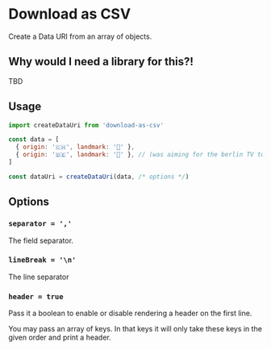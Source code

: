 # Download as CSV

Create a Data URI from an array of objects.

## Why would I need a library for this?!

TBD

## Usage

```js
import createDataUri from 'download-as-csv'

const data = [
  { origin: '🇨🇭', landmark: '🗻' },
  { origin: '🇩🇪', landmark: '🗼' }, // (was aiming for the berlin TV tower)
]

const dataUri = createDataUri(data, /* options */)
```

## Options

### `separator = ','`

The field separator.

### `lineBreak = '\n'`

The line separator

### `header = true`

Pass it a boolean to enable or disable rendering a header on the first line.

You may pass an array of keys. In that keys it will only take these keys in the given order and print a header.
